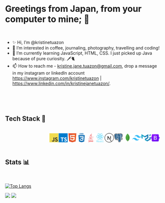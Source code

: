 <br />


  # Greetings from Japan, from your computer to mine; 🍡

<br />

- ✨ Hi, I’m @kristinetuazon 
- 👀 I’m interested in coffee, journaling, photography, travelling and coding!
- 🌱 I’m currently learning JavaScript, HTML, CSS. I just picked up Java because of pure curiosity. 🗡🐈
- 📫 How to reach me - kristine.jane.tuazon@gmail.com, drop a message in my instagram or linkedIn account https://www.instagram.com/kristinetuazon | https://www.linkedin.com/in/kristinejanetuazon/.

<br />
<br />
<br />

## Tech Stack 🥞

<br />

<img align="right" width="30" height="30" src="https://github.com/devicons/devicon/blob/master/icons/bootstrap/bootstrap-original.svg">
<img align="right" width="30" height="30" src="https://github.com/devicons/devicon/blob/master/icons/materialui/materialui-original.svg">
<img align="right" width="30" height="30" src="https://github.com/devicons/devicon/blob/master/icons/tailwindcss/tailwindcss-plain.svg">
<img align="right" width="30" height="30" src="https://github.com/devicons/devicon/blob/master/icons/mongodb/mongodb-original.svg">
<img align="right" width="30" height="30" src="https://raw.githubusercontent.com/devicons/devicon/1119b9f84c0290e0f0b38982099a2bd027a48bf1/icons/postgresql/postgresql-original.svg">
<img align="right" width="30" height="30" src="https://github.com/devicons/devicon/blob/master/icons/nextjs/nextjs-line.svg">
<img align="right" width="30" height="30" src="https://github.com/devicons/devicon/blob/master/icons/react/react-original-wordmark.svg">
<img align="right" width="30" height="30" src="https://github.com/devicons/devicon/blob/master/icons/java/java-plain-wordmark.svg">
<img align="right" width="30" height="30" src="https://github.com/devicons/devicon/blob/master/icons/css3/css3-plain-wordmark.svg">
<img align="right" width="30" height="30" src="https://github.com/devicons/devicon/blob/master/icons/html5/html5-original.svg">
<img align="right" width="30" height="30" src="https://raw.githubusercontent.com/devicons/devicon/1119b9f84c0290e0f0b38982099a2bd027a48bf1/icons/typescript/typescript-original.svg">
<img align="right" width="30" height="30" src="https://github.com/devicons/devicon/blob/master/icons/javascript/javascript-original.svg">



<br />
<br />
<br />

## Stats 📊
<br />

 [![Top Langs](https://github-readme-stats.vercel.app/api/top-langs/?username=kristinetuazon&langs_count=8)](https://github.com/anuraghazra/github-readme-stats)
 
 ![](http://github-profile-summary-cards.vercel.app/api/cards/most-commit-language?username=kristinetuazon&theme=default)
 ![](http://github-profile-summary-cards.vercel.app/api/cards/repos-per-language?username=kristinetuazon&theme=default)
 <br />
